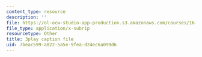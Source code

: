 ```yaml
---
content_type: resource
description: ''
file: https://ol-ocw-studio-app-production.s3.amazonaws.com/courses/16-687-private-pilot-ground-school-january-iap-2019/7beac599a8225a5e9fead24ec6a099d6_EvcoYJtoQVw.vtt
file_type: application/x-subrip
resourcetype: Other
title: 3play caption file
uid: 7beac599-a822-5a5e-9fea-d24ec6a099d6
---
```

